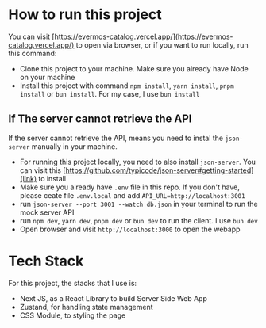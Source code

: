 # How to run this project

You can visit [https://evermos-catalog.vercel.app/](https://evermos-catalog.vercel.app/) to open via browser, or if you want to run locally, run this command:
- Clone this project to your machine. Make sure you already have Node on your machine
- Install this project with command `npm install`, `yarn install`, `pnpm install` or `bun install`. For my case, I use `bun install`

## If The server cannot retrieve the API

If the server cannot retrieve the API, means you need to instal the `json-server` manually in your machine.

- For running this project locally, you need to also install `json-server`. You can visit this [https://github.com/typicode/json-server#getting-started](link) to install
- Make sure you already have `.env` file in this repo. If you don't have, please ceate file `.env.local` and add `API_URL=http://localhost:3001`
- run `json-server --port 3001 --watch db.json` in your terminal to run the mock server API
- run `npm dev`, `yarn dev`, `pnpm dev` or `bun dev` to run the client. I use `bun dev`
- Open browser and visit `http://localhost:3000` to open the webapp

# Tech Stack

For this project, the stacks that I use is:

- Next JS, as a React Library to build Server Side Web App
- Zustand, for handling state management
- CSS Module, to styling the page